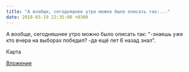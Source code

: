 ```yaml
---
title: "А вообще, сегодняшнее утро можно было описать так:..."
date: 2018-03-19 22:35:00 +0300
---
```


А вообще, сегодняшнее утро можно было описать так: "-знаешь уже кто вчера на выборах победил? -да ещё лет 6 назад знал".

Карта

[Вложение](https://vk.com/photo41076938_456242970)
